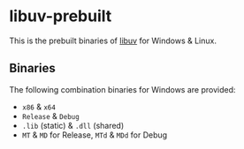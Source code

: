 # libuv-prebuilt

This is the prebuilt binaries of [libuv](https://github.com/libuv/libuv) for Windows & Linux.


## Binaries

The following combination binaries for Windows are provided:
- `x86` & `x64`
- `Release` & `Debug`
- `.lib` (static) & `.dll` (shared)
- `MT` & `MD` for Release, `MTd` & `MDd` for Debug
